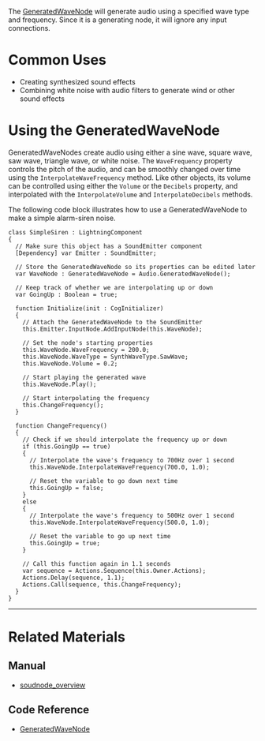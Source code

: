 The [ GeneratedWaveNode](https://github.com/PlasmaEngine/PlasmaDocs/blob/master/code_reference/class_reference/generatedwavenode.markdown) will generate audio using a specified wave type and frequency. Since it is a generating node, it will ignore any input connections.

 # Common Uses

- Creating synthesized sound effects
- Combining white noise with audio filters to generate wind or other sound effects

 # Using the GeneratedWaveNode

GeneratedWaveNodes create audio using either a sine wave, square wave, saw wave, triangle wave, or white noise. The `WaveFrequency` property controls the pitch of the audio, and can be smoothly changed over time using the `InterpolateWaveFrequency` method. Like other objects, its volume can be controlled using either the `Volume` or the `Decibels` property, and interpolated with the `InterpolateVolume` and `InterpolateDecibels` methods.

The following code block illustrates how to use a GeneratedWaveNode to make a simple alarm-siren noise.


```lang=csharp
class SimpleSiren : LightningComponent
{
  // Make sure this object has a SoundEmitter component
  [Dependency] var Emitter : SoundEmitter;
  
  // Store the GeneratedWaveNode so its properties can be edited later
  var WaveNode : GeneratedWaveNode = Audio.GeneratedWaveNode();

  // Keep track of whether we are interpolating up or down
  var GoingUp : Boolean = true;
  
  function Initialize(init : CogInitializer)
  {
    // Attach the GeneratedWaveNode to the SoundEmitter
    this.Emitter.InputNode.AddInputNode(this.WaveNode);

    // Set the node's starting properties
    this.WaveNode.WaveFrequency = 200.0;
    this.WaveNode.WaveType = SynthWaveType.SawWave;
    this.WaveNode.Volume = 0.2;

    // Start playing the generated wave
    this.WaveNode.Play();

    // Start interpolating the frequency
    this.ChangeFrequency();
  }

  function ChangeFrequency()
  {
    // Check if we should interpolate the frequency up or down
    if (this.GoingUp == true)
    {
      // Interpolate the wave's frequency to 700Hz over 1 second
      this.WaveNode.InterpolateWaveFrequency(700.0, 1.0);

      // Reset the variable to go down next time
      this.GoingUp = false;
    }
    else
    {
      // Interpolate the wave's frequency to 500Hz over 1 second
      this.WaveNode.InterpolateWaveFrequency(500.0, 1.0);

      // Reset the variable to go up next time
      this.GoingUp = true;
    }
    
    // Call this function again in 1.1 seconds
    var sequence = Actions.Sequence(this.Owner.Actions);
    Actions.Delay(sequence, 1.1);
    Actions.Call(sequence, this.ChangeFrequency);
  }
}
```

---
 # Related Materials
 ## Manual
- [soudnode_overview](https://github.com/PlasmaEngine/PlasmaDocs/blob/master/plasma_editor_documentation/plasmamanual/audio/soundnode/soudnode_overview.markdown)

 ## Code Reference
- [ GeneratedWaveNode ](https://github.com/PlasmaEngine/PlasmaDocs/blob/master/code_reference/class_reference/generatedwavenode.markdown) 

 